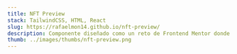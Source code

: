 ```yaml
---
title: NFT Preview
stack: TailwindCSS, HTML, React
slug: https://rafaelmon14.github.io/nft-preview/
description: Componente diseñado como un reto de Frontend Mentor donde se muestra la vista previa de un NFT
thumb: ../images/thumbs/nft-preview.png
---
```


